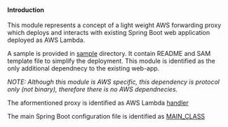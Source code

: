#### Introduction

This module represents a concept of a light weight AWS forwarding proxy which deploys and interacts with existing 
Spring Boot web application deployed as AWS Lambda.

A sample is provided in [sample](https://github.com/spring-cloud/spring-cloud-function/tree/serverless-web/spring-cloud-function-adapters/spring-cloud-function-adapter-aws-web/sample/pet-store) directory. It contain README and SAM template file to simplify the deployment. This module is identified as the only additional dependnecy to the existing web-app.

_NOTE: Although this module is AWS specific, this dependency is protocol only (not binary), therefore there is no AWS dependnecies._

The aformentioned proxy is identified as AWS Lambda [handler](https://github.com/spring-cloud/spring-cloud-function/blob/serverless-web/spring-cloud-function-adapters/spring-cloud-function-adapter-aws-web/sample/pet-store/template.yml#L14)

The main Spring Boot configuration file is identified as [MAIN_CLASS](https://github.com/spring-cloud/spring-cloud-function/blob/serverless-web/spring-cloud-function-adapters/spring-cloud-function-adapter-aws-web/sample/pet-store/template.yml#L22)

